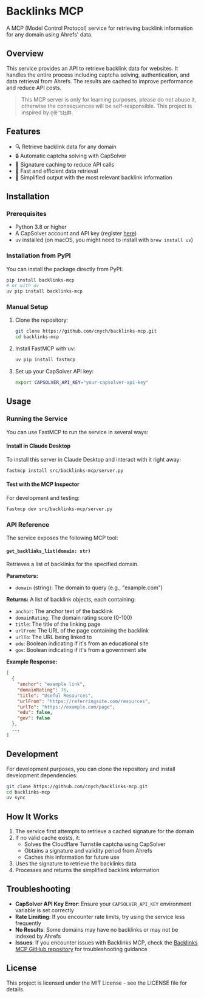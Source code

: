 # Backlinks MCP

A MCP (Model Control Protocol) service for retrieving backlink information for any domain using Ahrefs' data.

## Overview

This service provides an API to retrieve backlink data for websites. It handles the entire process including captcha solving, authentication, and data retrieval from Ahrefs. The results are cached to improve performance and reduce API costs.

> This MCP server is only for learning purposes, please do not abuse it, otherwise the consequences will be self-responsible. This project is inspired by `@哥飞社群`.

## Features

- 🔍 Retrieve backlink data for any domain
- 🔒 Automatic captcha solving with CapSolver
- 💾 Signature caching to reduce API calls
- 🚀 Fast and efficient data retrieval
- 🧹 Simplified output with the most relevant backlink information

## Installation

### Prerequisites

- Python 3.8 or higher
- A CapSolver account and API key (register [here](https://dashboard.capsolver.com/passport/register?inviteCode=1dTH7WQSfHD0))
- `uv` installed (on macOS, you might need to install with `brew install uv`)

### Installation from PyPI

You can install the package directly from PyPI:

```bash
pip install backlinks-mcp
# or with uv
uv pip install backlinks-mcp
```

### Manual Setup

1. Clone the repository:

   ```bash
   git clone https://github.com/cnych/backlinks-mcp.git
   cd backlinks-mcp
   ```

2. Install FastMCP with uv:

   ```bash
   uv pip install fastmcp
   ```

3. Set up your CapSolver API key:
   ```bash
   export CAPSOLVER_API_KEY="your-capsolver-api-key"
   ```

## Usage

### Running the Service

You can use FastMCP to run the service in several ways:

#### Install in Claude Desktop

To install this server in Claude Desktop and interact with it right away:

```bash
fastmcp install src/backlinks-mcp/server.py
```

#### Test with the MCP Inspector

For development and testing:

```bash
fastmcp dev src/backlinks-mcp/server.py
```

### API Reference

The service exposes the following MCP tool:

#### `get_backlinks_list(domain: str)`

Retrieves a list of backlinks for the specified domain.

**Parameters:**

- `domain` (string): The domain to query (e.g., "example.com")

**Returns:**
A list of backlink objects, each containing:

- `anchor`: The anchor text of the backlink
- `domainRating`: The domain rating score (0-100)
- `title`: The title of the linking page
- `urlFrom`: The URL of the page containing the backlink
- `urlTo`: The URL being linked to
- `edu`: Boolean indicating if it's from an educational site
- `gov`: Boolean indicating if it's from a government site

**Example Response:**

```json
[
  {
    "anchor": "example link",
    "domainRating": 76,
    "title": "Useful Resources",
    "urlFrom": "https://referringsite.com/resources",
    "urlTo": "https://example.com/page",
    "edu": false,
    "gov": false
  },
  ...
]
```

## Development

For development purposes, you can clone the repository and install development dependencies:

```bash
git clone https://github.com/cnych/backlinks-mcp.git
cd backlinks-mcp
uv sync
```

## How It Works

1. The service first attempts to retrieve a cached signature for the domain
2. If no valid cache exists, it:
   - Solves the Cloudflare Turnstile captcha using CapSolver
   - Obtains a signature and validity period from Ahrefs
   - Caches this information for future use
3. Uses the signature to retrieve the backlinks data
4. Processes and returns the simplified backlink information

## Troubleshooting

- **CapSolver API Key Error**: Ensure your `CAPSOLVER_API_KEY` environment variable is set correctly
- **Rate Limiting**: If you encounter rate limits, try using the service less frequently
- **No Results**: Some domains may have no backlinks or may not be indexed by Ahrefs
- **Issues**: If you encounter issues with Backlinks MCP, check the [Backlinks MCP GitHub repository](https://github.com/cnych/backlinks-mcp) for troubleshooting guidance

## License

This project is licensed under the MIT License - see the LICENSE file for details.
